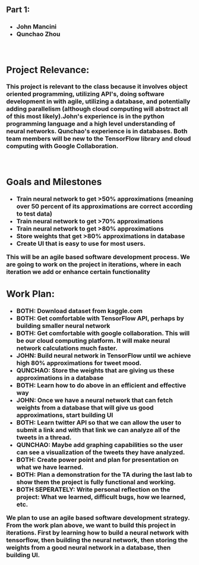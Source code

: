 <h2>Part 1:</h2>
<h3><Team Members:</h3>
<ul>
  <li>John Mancini</li>
  <li>Qunchao Zhou</li>
</ul>
<br>
<h2>Project Relevance:</h2>
<p>This project is relevant to the class because it involves object oriented programming, utilizing API's, doing software development in with agile, utilizing a database, and potentially adding parallelism (although cloud computing will abstract all of this most likely).John's experience is in the python programming language and a high level understanding of neural networks. Qunchao's experience is in databases. Both team members will be new to the TensorFlow library and cloud computing with Google Collaboration.</p><br>
  
<h2>Goals and Milestones</h2>
<ul>
  <li>Train neural network to get >50% approximations (meaning over 50 percent of its approximations are correct according to test data)</li>
  <li>Train neural network to get >70% approximations</li>
  <li>Train neural network to get >80% approximations</li>
  <li>Store weights that get >80% approximations in database</li>
  <li>Create UI that is easy to use for most users.</li>
</ul>
<p>This will be an agile based software development process. We are going to work on the project in iterations, where in each iteration we add or enhance certain functionality</p>  

<h2>Work Plan:</h2>
<ul>
  <li>BOTH: Download dataset from kaggle.com</li>
  <li>BOTH: Get comfortable with TensorFlow API, perhaps by building smaller neural network</li>
  <li>BOTH: Get comfortable with google collaboration. This will be our cloud computing platform. It will make neural network calculations much faster.</li>
  <li>JOHN: Build neural network in TensorFlow until we achieve high 80% approximations for tweet mood.</li>
  <li>QUNCHAO: Store the weights that are giving us these approximations in a database</li>
  <li>BOTH: Learn how to do above in an efficient and effective way</li>
  <li>JOHN: Once we have a neural network that can fetch weights from a database that will give us good approximations, start building UI</li>
  <li>BOTH: Learn twitter API so that we can allow the user to submit a link and with that link we can analyze all of the tweets in a thread.</li>
  <li>QUNCHAO: Maybe add graphing capabilities so the user can see a visualization of the tweets they have analyzed.</li>
  <li>BOTH: Create power point and plan for presentation on what we have learned.</li>
  <li>BOTH: Plan a demonstration for the TA during the last lab to show them the project is fully functional and working.</li>
  <li>BOTH SEPERATELY: Write personal reflection on the project: What we learned, difficult bugs, how we learned, etc.</li>
</ul>
<p>We plan to use an agile based software development strategy. From the work plan above, we want to build this project in iterations. First by learning how to build a neural network with tensorflow, then building the neural network, then storing the weights from a good neural network in a database, then building UI.</p>

